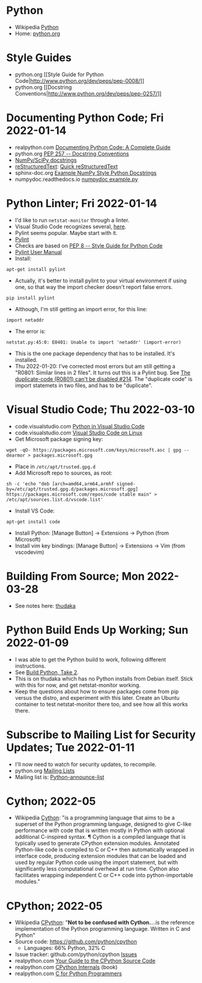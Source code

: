 # Python
* Wikipedia [Python](https://secure.wikimedia.org/wikipedia/en/wiki/Python_(programming_language))
* Home: [python.org](https://www.python.org/)

# Style Guides
* python.org [[Style Guide for Python Code|http://www.python.org/dev/peps/pep-0008/]] 
* python.org [[Docstring Conventions|http://www.python.org/dev/peps/pep-0257/]] 

# Documenting Python Code; Fri 2022-01-14
* realpython.com [Documenting Python Code: A Complete Guide](https://realpython.com/documenting-python-code/)
* python.org [PEP 257 -- Docstring Conventions](https://www.python.org/dev/peps/pep-0257/)
* [NumPy/SciPy docstrings](https://numpydoc.readthedocs.io/en/latest/format.html)
* [reStructuredText](https://docutils.sourceforge.io/rst.html): 
  [Quick reStructuredText](https://docutils.sourceforge.io/docs/user/rst/quickref.html)
* sphinx-doc.org [Example NumPy Style Python Docstrings](https://www.sphinx-doc.org/en/1.3.1/ext/example_numpy.html)
* numpydoc.readthedocs.io [numpydoc example.py](https://numpydoc.readthedocs.io/en/latest/example.html)

# Python Linter; Fri 2022-01-14
* I'd like to run `netstat-monitor` through a linter.
* Visual Studio Code recognizes several, [here](https://code.visualstudio.com/docs/python/linting#_specific-linters).
* Pylint seems popular. Maybe start with it.
* [Pylint](https://pylint.org/)
* Checks are based on [PEP 8 -- Style Guide for Python Code](https://www.python.org/dev/peps/pep-0008/)
* [Pylint User Manual](https://pylint.pycqa.org/en/latest/)
* Install:
<pre><code>apt-get install pylint
</code></pre>
* Actually, it's better to install pylint to your virtual environment if using one, so that way
  the import checker doesn't report false errors.
<pre><code>pip install pylint
</code></pre>
* Although, I'm still getting an import error, for this line:
<pre><code>import netaddr
</code></pre>
* The error is:
<pre><code>netstat.py:45:0: E0401: Unable to import 'netaddr' (import-error)
</code></pre>
* This is the one package dependency that has to be installed. It's installed.
* Thu 2022-01-20: I've corrected most errors but am still getting a "R0801:
  Similar lines in 2 files". It turns out this is a Pylint bug. See 
  [The duplicate-code (R0801) can't be disabled #214](https://github.com/PyCQA/pylint/issues/214).
  The "duplicate code" is import statemets in two files, and has to be "duplicate".

# Visual Studio Code; Thu 2022-03-10
* code.visualstudio.com [Python in Visual Studio Code](https://code.visualstudio.com/docs/languages/python)
* code.visualstudio.com [Visual Studio Code on Linux](https://code.visualstudio.com/docs/setup/linux)
* Get Microsoft package signing key:
<pre><code>wget -qO- https://packages.microsoft.com/keys/microsoft.asc | gpg --dearmor > packages.microsoft.gpg
</code></pre>
* Place in `/etc/apt/trusted.gpg.d`
* Add Microsoft repo to sources, as root:
<pre><code>sh -c 'echo "deb [arch=amd64,arm64,armhf signed-by=/etc/apt/trusted.gpg.d/packages.microsoft.gpg] https://packages.microsoft.com/repos/code stable main" > /etc/apt/sources.list.d/vscode.list'
</code></pre>
* Install VS Code:
<pre><code>apt-get install code
</code></pre>
* Install Python: [Manage Button] -> Extensions -> Python (from Microsoft)
* Install vim key bindings: [Manage Button] -> Extensions -> Vim (from vscodevim)

# Building From Source; Mon 2022-03-28
* See notes here: [thudaka]({{WIKI2}}/SysConfig/thudaka.html)

# Python Build Ends Up Working; Sun 2022-01-09
* I was able to get the Python build to work, following different instructions.
* See [Build Python, Take 2]({{WIKI2}}/SysConfig/thudaka.html#build-python-210109).
* This is on thudaka which has no Python installs from Debian itself. Stick with this
  for now, and get netstat-monitor working.
* Keep the questions about how to ensure packages come from pip versus the distro, and
  experiment with this later. Create an Ubuntu container to test netstat-monitor there too,
  and see how all this works there.

# Subscribe to Mailing List for Security Updates; Tue 2022-01-11
* I'll now need to watch for security updates, to recompile.
* python.org [Mailing Lists](https://www.python.org/community/lists/)
* Mailing list is: [Python-announce-list](https://mail.python.org/mailman3/lists/python-announce-list.python.org/)

# Cython; 2022-05
* Wikipedia [Cython](https://en.wikipedia.org/wiki/Cython): "is a programming
  language that aims to be a superset of the Python programming language,
  designed to give C-like performance with code that is written mostly in
  Python with optional additional C-inspired syntax. ¶ Cython is a compiled
  language that is typically used to generate CPython extension modules.
  Annotated Python-like code is compiled to C or C++ then automatically wrapped
  in interface code, producing extension modules that can be loaded and used by
  regular Python code using the import statement, but with significantly less
  computational overhead at run time. Cython also facilitates wrapping
  independent C or C++ code into python-importable modules." 

# CPython; 2022-05
* Wikipedia [CPython](https://en.wikipedia.org/wiki/CPython): "__Not to be
  confused with Cython.__...is the reference implementation of the Python
  programming language. Written in C and Python"
* Source code: <https://github.com/python/cpython>
  * Languages: 66% Python, 32% C
* Issue tracker: github.com/python/cpython [Issues](https://github.com/python/cpython/issues)
* realpython.com [Your Guide to the CPython Source Code](https://realpython.com/cpython-source-code-guide/)
* realpython.com [CPython Internals](https://realpython.com/products/cpython-internals-book/) (book)
* realpython.com [C for Python Programmers](https://realpython.com/c-for-python-programmers/)
